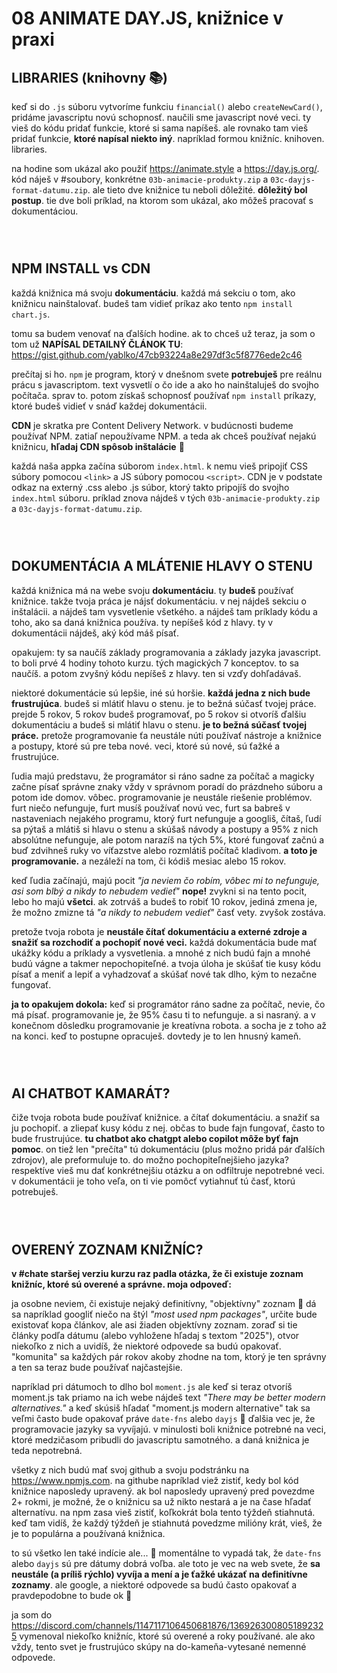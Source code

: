 # 08 ANIMATE DAY.JS, knižnice v praxi

## LIBRARIES (knihovny 📚)
keď si do `.js` súboru vytvoríme funkciu `financial()` alebo `createNewCard()`, pridáme javascriptu novú schopnosť. naučili sme javascript nové veci. ty vieš do kódu pridať funkcie, ktoré si sama napíšeš. ale rovnako tam vieš pridať funkcie, **ktoré napísal niekto iný**. napríklad formou knižníc. knihoven. libraries.

na hodine som ukázal ako použiť https://animate.style a https://day.js.org/. kód náješ v #soubory, konkrétne `03b-animacie-produkty.zip` a `03c-dayjs-format-datumu.zip`. ale tieto dve knižnice tu neboli dôležité. **dôležitý bol postup**. tie dve boli príklad, na ktorom som ukázal, ako môžeš pracovať s dokumentáciou. 

` `  
` `  
## NPM INSTALL vs CDN
každá knižnica má svoju **dokumentáciu**. každá má sekciu o tom, ako knižnicu nainštalovať. budeš tam vidieť príkaz ako tento `npm install chart.js`.

tomu sa budem venovať na ďalších hodine. ak to chceš už teraz, ja som o tom už **NAPÍSAL DETAILNÝ ČLÁNOK TU**: https://gist.github.com/yablko/47cb93224a8e297df3c5f8776ede2c46

prečítaj si ho. `npm` je program, ktorý v dnešnom svete **potrebuješ** pre reálnu prácu s javascriptom. text vysvetlí o čo ide a ako ho nainštaluješ do svojho počítača. sprav to. potom získaš schopnosť používať `npm install` príkazy, ktoré budeš vidieť v snáď každej dokumentácii. 

**CDN** je skratka pre Content Delivery Network. v budúcnosti budeme používať NPM. zatiaľ nepoužívame NPM. a teda ak chceš používať nejakú knižnicu, **hľadaj CDN spôsob inštalácie** 🙂

každá naša appka začína súborom `index.html`. k nemu vieš pripojiť CSS súbory pomocou `<link>` a JS súbory pomocou `<script>`. CDN je v podstate odkaz na externý .css alebo .js súbor, ktorý takto pripojíš do svojho `index.html` súboru. príklad znova nájdeš v tých `03b-animacie-produkty.zip` a `03c-dayjs-format-datumu.zip`.

` `  
` `  
## DOKUMENTÁCIA A MLÁTENIE HLAVY O STENU
každá knižnica má na webe svoju **dokumentáciu**. ty **budeš** používať knižnice. takže tvoja práca je nájsť dokumentáciu. v nej nájdeš sekciu o inštalácii. a nájdeš tam vysvetlenie všetkého. a nájdeš tam príklady kódu a toho, ako sa daná knižnica používa. ty nepíšeš kód z hlavy. ty v dokumentácii nájdeš, aký kód máš písať.

opakujem: ty sa naučíš základy programovania a základy jazyka javascript. to boli prvé 4 hodiny tohoto kurzu. tých magických 7 konceptov. to sa naučíš. a potom zvyšný kódu nepíšeš z hlavy. ten si vzďy dohľadávaš.

niektoré dokumentácie sú lepšie, iné sú horšie. **každá jedna z nich bude frustrujúca**. budeš si mlátiť hlavu o stenu. je to bežná súčasť tvojej práce. prejde 5 rokov, 5 rokov budeš programovať, po 5 rokov si otvoríš ďalšiu dokumentáciu a budeš si mlátiť hlavu o stenu. **je to bežná súčasť tvojej práce.** pretože programovanie ťa neustále núti používať nástroje a knižnice a postupy, ktoré sú pre teba nové. veci, ktoré sú nové, sú ťažké a frustrujúce.

ľudia majú predstavu, že programátor si ráno sadne za počítač a magicky začne písať správne znaky vždy v správnom poradí do prázdneho súboru a potom ide domov. vôbec. programovanie je neustále riešenie problémov. furt niečo nefunguje, furt musíš používať novú vec, furt sa babreš v nastaveniach nejakého programu, ktorý furt nefunguje a googliš, čítaš, ľudí sa pýtaš a mlátiš si hlavu o stenu a skúšaš návody a postupy a 95% z nich absolútne nefunguje, ale potom narazíš na tých 5%, ktoré fungovať začnú a buď zdvihneš ruky vo víťazstve alebo rozmlátiš počítač kladivom. **a toto je programovanie.** a nezáleží na tom, či kódiš mesiac alebo 15 rokov.

keď ľudia začínajú, majú pocit _"ja neviem čo robím, vôbec mi to nefunguje, asi som blbý a nikdy to nebudem vedieť"_ **nope!** zvykni si na tento pocit, lebo ho majú **všetci**. ak zotrváš a budeš to robiť 10 rokov, jediná zmena je, že možno zmizne tá _"a nikdy to nebudem vedieť"_ časť vety. zvyšok zostáva.

pretože tvoja robota je **neustále čítať dokumentáciu a externé zdroje a snažiť sa rozchodiť a pochopiť nové veci.** každá dokumentácia bude mať ukážky kódu a príklady a vysvetlenia. a mnohé z nich budú fajn a mnohé budú vágne a takmer nepochopiteľné. a tvoja úloha je skúšať tie kusy kódu písať a meniť a lepiť a vyhadzovať a skúšať nové tak dlho, kým to nezačne fungovať.

**ja to opakujem dokola:** keď si programátor ráno sadne za počítač, nevie, čo má písať. programovanie je, že 95% času ti to nefunguje. a si nasraný. a v konečnom dôsledku programovanie je kreatívna robota. a socha je z toho až na konci. keď to postupne opracuješ. dovtedy je to len hnusný kameň.

` `  
` `  
## AI CHATBOT KAMARÁT?
čiže tvoja robota bude používať knižnice. a čítať dokumentáciu. a snažiť sa ju pochopiť. a zliepať kusy kódu z nej. občas to bude fajn fungovať, často to bude frustrujúce. **tu chatbot ako chatgpt alebo copilot môže byť fajn pomoc**. on tiež len "prečíta" tú dokumentáciu (plus možno pridá pár ďalších zdrojov), ale preformuluje to. do možno pochopiteľnejšieho jazyka? respektíve vieš mu dať konkrétnejšiu otázku a on odfiltruje nepotrebné veci. v dokumentácii je toho veľa, on ti vie pomôcť vytiahnuť tú časť, ktorú potrebuješ.

` `  
` `  
## OVERENÝ ZOZNAM KNIŽNÍC?
**v #chate staršej verziu kurzu raz padla otázka, že či existuje zoznam knižníc, ktoré sú overené a správne. moja odpoveď:**

ja osobne neviem, či existuje nejaký definitívny, "objektívny" zoznam 🙂 dá sa napríklad googliť niečo na štýl _"most used npm packages"_, určite bude existovať kopa článkov, ale asi žiaden objektívny zoznam. zoraď si tie články podľa dátumu (alebo vyhložene hľadaj s textom "2025"), otvor niekoľko z nich a uvidíš, že niektoré odpovede sa budú opakovať. "komunita" sa každých pár rokov akoby zhodne na tom, ktorý je ten správny a ten sa teraz bude používať najčastejšie.

napríklad pri dátumoch to dlho bol `moment.js` ale keď si teraz otvoríš moment.js tak priamo na ich webe nájdeš text _"There may be better modern alternatives."_ a keď skúsiš hľadať "moment.js modern alternative" tak sa veľmi často bude opakovať práve `date-fns` alebo `dayjs` 🙂 ďalšia vec je, že programovacie jazyky sa vyvíjajú. v minulosti boli knižnice potrebné na veci, ktoré medzičasom pribudli do javascriptu samotného. a daná knižnica je teda nepotrebná. 

všetky z nich budú mať svoj github a svoju podstránku na https://www.npmjs.com. na githube napríklad viež zistiť, kedy bol kód knižnice naposledy upravený. ak bol naposledy upravený pred povezdme 2+ rokmi, je možné, že o knižnicu sa už nikto nestará a je na čase hľadať alternatívu. na npm zasa vieš zistiť, koľkokrát bola tento týždeň stiahnutá. keď tam vidíš, že každý týždeň je stiahnutá povedzme milióny krát, vieš, že je to populárna a používaná knižnica.

to sú všetko len také indície ale... 🙂 momentálne to vypadá tak, že `date-fns` alebo `dayjs` sú pre dátumy dobrá voľba. ale toto je vec na web svete, že **sa neustále (a príliš rýchlo) vyvíja a mení a je ťažké ukázať na definitívne zoznamy**. ale google, a niektoré odpovede sa budú často opakovať a pravdepodobne to bude ok 🙂

ja som do https://discord.com/channels/1147117106450681876/1369263008051892325 vymenoval niekoľko knižníc, ktoré sú overené a roky používané. ale ako vždy, tento svet je frustrujúco skúpy na do-kameňa-vytesané nemenné odpovede.